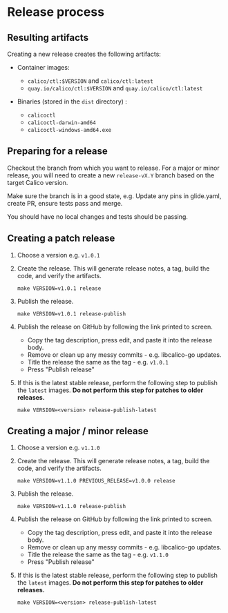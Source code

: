 # Release process

## Resulting artifacts

Creating a new release creates the following artifacts:

- Container images:
  - `calico/ctl:$VERSION` and `calico/ctl:latest`
  - `quay.io/calico/ctl:$VERSION` and `quay.io/calico/ctl:latest`

- Binaries (stored in the `dist` directory) :
  - `calicoctl`
  - `calicoctl-darwin-amd64`
  - `calicoctl-windows-amd64.exe`

## Preparing for a release

Checkout the branch from which you want to release. For a major or minor release,
you will need to create a new `release-vX.Y` branch based on the target Calico version.

Make sure the branch is in a good state, e.g. Update any pins in glide.yaml, create PR, ensure tests pass and merge.

You should have no local changes and tests should be passing.

## Creating a patch release

1. Choose a version e.g. `v1.0.1`

1. Create the release. This will generate release notes, a tag, build the code, and verify the artifacts.

   ```
   make VERSION=v1.0.1 release
   ```

1. Publish the release.

   ```
   make VERSION=v1.0.1 release-publish
   ```

1. Publish the release on GitHub by following the link printed to screen.
   - Copy the tag description, press edit, and paste it into the release body.
   - Remove or clean up any messy commits - e.g. libcalico-go updates.
   - Title the release the same as the tag - e.g. `v1.0.1`
   - Press "Publish release"

1. If this is the latest stable release, perform the following step to publish the `latest` images. **Do not perform
   this step for patches to older releases.**

   ```
   make VERSION=<version> release-publish-latest
   ```

## Creating a major / minor release

1. Choose a version e.g. `v1.1.0`

1. Create the release. This will generate release notes, a tag, build the code, and verify the artifacts.

   ```
   make VERSION=v1.1.0 PREVIOUS_RELEASE=v1.0.0 release
   ```

1. Publish the release.

   ```
   make VERSION=v1.1.0 release-publish
   ```

1. Publish the release on GitHub by following the link printed to screen.
   - Copy the tag description, press edit, and paste it into the release body.
   - Remove or clean up any messy commits - e.g. libcalico-go updates.
   - Title the release the same as the tag - e.g. `v1.1.0`
   - Press "Publish release"

1. If this is the latest stable release, perform the following step to publish the `latest` images. **Do not perform
   this step for patches to older releases.**

   ```
   make VERSION=<version> release-publish-latest
   ```
